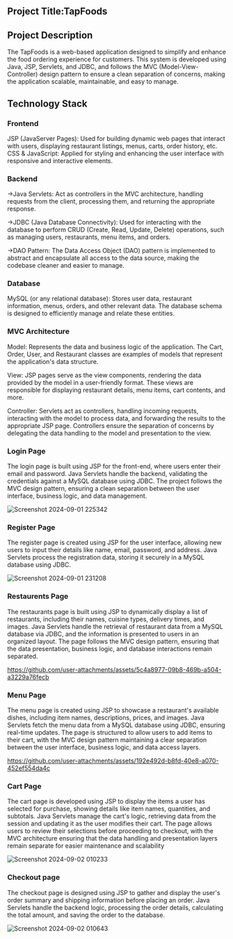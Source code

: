 <h2>Project Title:TapFoods</h2>

<h2>Project Description</h2>

The TapFoods is a web-based application designed to simplify and enhance the food ordering experience for customers.
This system is developed using Java, JSP, Servlets, and JDBC, and follows the MVC (Model-View-Controller) design pattern to ensure a 
clean separation of concerns, making the application scalable, maintainable, and easy to manage.

<h2>Technology Stack</h2>

<h3>Frontend</h3>

JSP (JavaServer Pages): Used for building dynamic web pages that interact with users, displaying restaurant listings, menus, carts, order history, etc.
CSS & JavaScript: Applied for styling and enhancing the user interface with responsive and interactive elements.

<h3>Backend</h3>

->Java Servlets: Act as controllers in the MVC architecture, handling requests from the client, processing them, and returning the appropriate response.

->JDBC (Java Database Connectivity): Used for interacting with the database to perform CRUD (Create, Read, Update, Delete) operations, such as managing users, restaurants, menu items, and orders.

->DAO Pattern: The Data Access Object (DAO) pattern is implemented to abstract and encapsulate all access to the data source, making the codebase cleaner and easier to manage.

<h3>Database</h3>

MySQL (or any relational database): Stores user data, restaurant information, menus, orders, and other relevant data. 
The database schema is designed to efficiently manage and relate these entities.

<h3>MVC Architecture</h3>

Model: Represents the data and business logic of the application. The Cart, Order, User, and Restaurant classes are examples of models that represent the application's data structure.

View: JSP pages serve as the view components, rendering the data provided by the model in a user-friendly format. These views are responsible for displaying restaurant details, menu items, cart contents, and more.

Controller: Servlets act as controllers, handling incoming requests, interacting with the model to process data, and forwarding the results to the appropriate JSP page. Controllers ensure the separation of concerns by delegating the data handling to the model and presentation to the view.

<h3>Login Page</h3>

The login page is built using JSP for the front-end, where users enter their email and password. Java Servlets handle the backend, validating the credentials against a MySQL database using JDBC. The project follows the MVC design pattern, ensuring a clean separation between the user interface, business logic, and data management.

![Screenshot 2024-09-01 225342](https://github.com/user-attachments/assets/4b31cc8c-f6ce-4429-9e3e-ea5cc88f21ee)


<h3>Register Page</h3>
The register page is created using JSP for the user interface, allowing new users to input their details like name, email, password, and address. Java Servlets process the registration data, storing it securely in a MySQL database using JDBC.

![Screenshot 2024-09-01 231208](https://github.com/user-attachments/assets/3546a3a0-2b88-4ce2-87cc-b37d5aafcd33)


<h3>Restaurents Page</h3>

The restaurants page is built using JSP to dynamically display a list of restaurants, including their names, cuisine types, delivery times, and images. Java Servlets handle the retrieval of restaurant data from a MySQL database via JDBC, and the information is presented to users in an organized layout. The page follows the MVC design pattern, ensuring that the data presentation, business logic, and database interactions remain separated.

https://github.com/user-attachments/assets/5c4a8977-09b8-469b-a504-a3229a76fecb


<h3>Menu Page</h3>

The menu page is created using JSP to showcase a restaurant's available dishes, including item names, descriptions, prices, and images. Java Servlets fetch the menu data from a MySQL database using JDBC, ensuring real-time updates. The page is structured to allow users to add items to their cart, with the MVC design pattern maintaining a clear separation between the user interface, business logic, and data access layers.

https://github.com/user-attachments/assets/192e492d-b8fd-40e8-a070-452ef554da4c

<h3>Cart Page</h3>

The cart page is developed using JSP to display the items a user has selected for purchase, showing details like item names, quantities, and subtotals. Java Servlets manage the cart's logic, retrieving data from the session and updating it as the user modifies their cart. The page allows users to review their selections before proceeding to checkout, with the MVC architecture ensuring that the data handling and presentation layers remain separate for easier maintenance and scalability

![Screenshot 2024-09-02 010233](https://github.com/user-attachments/assets/6434cf5c-bd1d-4394-8820-80a90af524d5)

<h3>Checkout page</h3>

The checkout page is designed using JSP to gather and display the user's order summary and shipping information before placing an order. Java Servlets handle the backend logic, processing the order details, calculating the total amount, and saving the order to the database. 

![Screenshot 2024-09-02 010643](https://github.com/user-attachments/assets/a5682abc-0bed-447a-8a02-8715bb4351ed)
